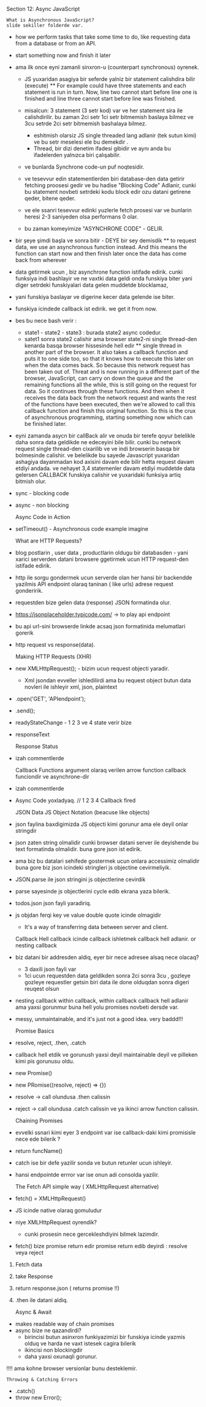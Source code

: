 Section 12: Async JavaScript

    What is Asynchronous JavaScript?
    slide sekiller folderde var.

* how we perform tasks that take some time to do, 
  like requesting data from a database or from an API.
* start something now and finish it later
* ama ilk once eyni zamanli sinxron-u (counterpart synchronous) oyrenek.
    * JS yuxaridan asagiya bir seferde yalniz bir statement calishdira bilir (execute)
    ** For example could have three statements and each statement is run in turn. 
      Now, line two cannot start before line one is finished and 
      line three cannot start before line was finished.
    * misalcun: 3 statement (3 setr kod) var ve her statement sira ile calishdirilir. 
      bu zaman 2ci setr 1ci setr bitmemish baslaya bilmez ve 3cu setrde 2ci setr 
      bitmemish bashalaya bilmez.
      * eshitmish olarsiz JS single threaded lang adlanir (tek sutun kimi)
        ve bu setr meselesi ele bu demekdir .
      * Thread, bir dizi denetim ifadesi gibidir ve aynı anda 
        bu ifadelerden yalnızca biri çalışabilir.  
    * ve bunlarda Synchrone code-un puf noqtesidir.    
    * ve tesevvur edin statementlerden biri database-den data getirir fetching 
     proosesi gedir  ve bu hadise "Blocking Code" Adlanir, cunki bu 
      statement novbeti setrdeki kodu block edir ozu datani getirene qeder, bitene qeder.
      
    * ve ele ssanri tesevvur edinki yuzlerle fetch prosesi var ve bunlarin heresi 2-3 saniyeden olsa performans 0 olar.
    * bu zaman komeyimize "ASYNCHRONE CODE" - GELIR.

* bir şeye şimdi başla ve sonra bitir - DEYE bir sey demisdik 
** to request data, we use an asynchronous function instead. 
  And this means the function can start now and then finish later
  once the data has come back from wherever
* data getirmek ucun , biz asynchrone function istifade edirik. cunki 
    funksiya indi bashlayir ve ne vaxtki data geldi onda funskiya biter yani 
  diger setrdeki funskiyalari data gelen muddetde blocklamaz,
* yani funskiya baslayar ve digerine kecer data gelende ise biter.   
* funskiya icindede callback ist edirik.
we get it from now.
* bes bu nece bash verir : 
    * state1 - state2 - state3 : burada state2 async codedur.
    * satet1 sonra state2 calishir ama browser state2-ni single thread-den 
      kenarda basqa browser hissesinde hell edir
** single thread in another part of the browser.
It also takes a callback function and puts it to one side too, so that it knows how to execute this
later on when the data comes back.
So because this network request has been taken out of.
Threat and is now running in a different part of the browser, JavaScript, can carry on down the queue
and the remaining functions all the while, this is still going on the request for data.
So it continues through these functions.
And then when it receives the data back from the network request and wants the rest of the functions
have been executed, then we're allowed to call this callback function and finish this original function.
So this is the crux of asynchronous programming, starting something now which can be finished later.

* eyni zamanda asycn bir callBack alir ve onuda bir terefe qoyur belelikle daha sonra data geldikde ne edeceyini 
  bile bilir. cunki bu network request single thread-den cixarilib ve ve indi browserin basqa bir bolmesinde calishir.
  ve belelikde bu sayede Javascript  yuxaridan ashagiya dayanmadan kod axisini davam ede bilir hetta request davam etdiyi
  andada.
  ve nehayet 3,4 statemenler davam etdiyi muddetde data gelersen CALLBACK funskiya calishir ve yuxaridaki funksiya artiq 
  bitmish olur.
  
 * sync - blocking code 
 * async - non blocking 
   


    Async Code in Action

* setTimeout() - Asynchronous code example imagine

    
    What are HTTP Requests?

* blog postlarin , user data , productlarin oldugu bir databasden - yani
xarici serverden datani browsere ggetirmek ucun HTTP request-den istifade edirik.
* http ile sorgu gondermek ucun serverde olan
  her hansi bir backendde yazilmis API endpoint olaraq taninan ( like urls) 
  adrese request gonderirik.
* requestden bize gelen data (response)   JSON formatinda olur.
* https://jsonplaceholder.typicode.com/ -> to play api endpoint
* bu api url-sini browserde linkde acsaq json formatinida melumatlari gorerik
  
* http request vs response(data).


    Making HTTP Requests (XHR)

* new XMLHttpRequest(); - bizim ucun request objecti yaradir.
    * Xml jsondan evveller ishledilirdi ama bu request object butun 
    data novleri ile ishleyir xml, json, plaintext
      
* .open('GET', 'APIendpoint'); 
* .send();
* readyStateChange - 1 2 3 ve 4 state verir bize
* responseText


    Response Status

* izah commentlerde


    Callback Functions
    argument olaraq verilen arrow function callback funciondir ve asynchrone-dir

* izah commentlerde
* Async Code yoxladyaq. // 1 2 3 4 Callback fired

    
    JSON Data
    JS Object Notation (beacuse like objects)

* json faylina baxdigimizda JS objecti kimi gorunur ama ele deyil onlar stringdir
* json zaten string olmalidir cunki browser datani server ile deyishende 
    bu text formatinda olmalidir. buna gore json ist edirik.
* ama biz bu datalari sehifede gostermek ucun onlara accessimiz olmalidir 
buna gore biz json icindeki stringleri js objectine cevirmeliyik.
* JSON.parse ile json stringini js objectlerine
  cevirdik 
* parse sayesinde js objectlerini cycle edib ekrana yaza bilerik.

* todos.json json fayli yaradiriq.
* js objdan ferqi key ve value  double quote icinde olmagidir 

     * It's a way of transferring data between server and client.
    

    Callback Hell
    callback icinde callback ishletmek callback hell adlanir.
    or nesting callback

* biz datani bir addresden aldiq, eyer bir nece adresee alsaq nece olacaq?
    * 3 daxili json fayli var
    * 1ci ucun requestden data geldikden sonra 2ci sonra 3cu , gozleye gozleye 
      requestler getsin biri data ile done olduqdan sonra digeri reuqest olsun

*  nesting callback within callback, within callback callback hell adlanir 
ama yaxsi gorunmur buna hell yolu promises novbeti dersde var.
* messy, unmaintainable, and it's just not a good idea. very baddd!!!


    Promise Basics

* resolve, reject, .then, .catch
* callback hell etdik ve gorunush yaxsi deyil maintainable deyil ve pilleken kimi pis gorunusu oldu. 
* new Promise()
* new PRomise((resolve, reject) => {})
* resolve -> call olundusa .then calissin
* reject  -> call olundusa .catch calissin ve ya ikinci arrow function calissin.


    Chaining Promises

* evvelki ssnari kimi eyer 3 endpoint var ise
  callback-daki kimi promisisle nece ede bilerik ?
* return funcName() 
* catch ise bir defe yazilir sonda ve butun retunler ucun ishleyir.
* hansi endpointde errror var ise onun adi consolda yazilir.

    
    The Fetch API
    simple way ( XMLHttpRequest alternative)

* fetch() = XMLHttpRequest()
* JS icinde native olaraq gomuludur
* niye XMLHttpRequest oyrendik?
    * cunki prosesin nece gercekleshdiyini bilmek lazimdir.
* fetch() bize promise return edir
  promise return edib deyirdi : resolve veya reject   

1. Fetch data
2. take Response
3. return response.json ( returns promise !!)    
4. .then ile datani aldiq.


    Async & Await

* makes readable way of chain promises 
* async bize ne qazandirdi? 
    - birincisi butun asinxron funkiyazimizi bir funskiya icinde yazmis olduq
      ve harda ne vaxt istesek cagira bilerik 
    - ikincisi non blockingdir 
    - daha yaxsi oxunaqli gorunur.

!!!! ama kohne browser versionlar bunu desteklemir.

    
    
    Throwing & Catching Errors

* .catch()
* throw new Error();
